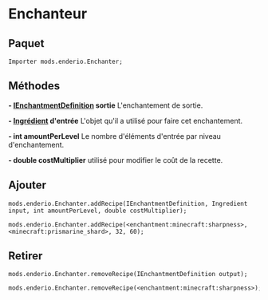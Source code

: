 # Enchanteur

## Paquet

`Importer mods.enderio.Enchanter;`

## Méthodes

**- [IEnchantmentDefinition](/Vanilla/Enchantments/IEnchantmentDefinition/) sortie** L'enchantement de sortie.

**- [Ingrédient](/Vanilla/Variable_Types/IIngredient/) d'entrée** L'objet qu'il a utilisé pour faire cet enchantement.

**- int amountPerLevel** Le nombre d'éléments d'entrée par niveau d'enchantement.

**- double costMultiplier** utilisé pour modifier le coût de la recette.

## Ajouter

```zenscript
mods.enderio.Enchanter.addRecipe(IEnchantmentDefinition, Ingredient input, int amountPerLevel, double costMultiplier);

mods.enderio.Enchanter.addRecipe(<enchantment:minecraft:sharpness>, <minecraft:prismarine_shard>, 32, 60);
```

## Retirer

```zenscript
mods.enderio.Enchanter.removeRecipe(IEnchantmentDefinition output);

mods.enderio.Enchanter.removeRecipe(<enchantment:minecraft:sharpness>);
```